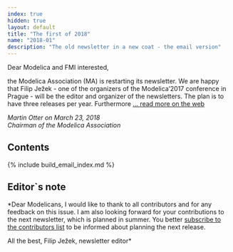 ```yaml
---
index: true
hidden: true
layout: default
title: "The first of 2018"
name: "2018-01"
description: "The old newsletter in a new coat - the email version"
---
```


Dear Modelica and FMI interested,

the Modelica Association (MA) is restarting its newsletter. We are happy that Filip Ježek - one of the organizers of the Modelica’2017 conference in Prague - will be the editor and organizer of the newsletters. The plan is to have three releases per year. Furthermore [...  read more on the web](https://newsletter.modelica.org/2018-01/index#letter-from-the-board)

*Martin Otter on March 23, 2018*    
*Chairman of the Modelica Association*

## Contents

{% include build_email_index.md %}

## Editor`s note
*Dear Modelicans, I would like to thank to all contributors and for any feedback on this issue. I am also looking forward for your contributions to the next newsletter, which is  planned in summer. You better [subscribe to the contributors list](http://eepurl.com/dpvIVP) to be informed about planning the next release.

All the best,
Filip Ježek, newsletter editor*
